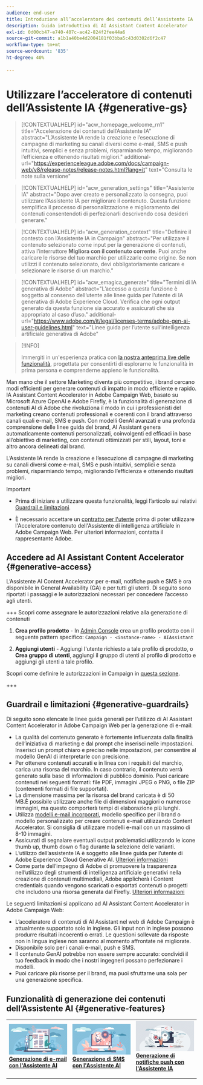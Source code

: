 ```yaml
---
audience: end-user
title: Introduzione all’acceleratore dei contenuti dell’Assistente IA
description: Guida introduttiva di AI Assistant Content Accelerator
exl-id: 0d00cb47-e740-407c-ac42-824f2fee44a6
source-git-commit: a1b1a40be4d2004181f03bba5c43d0302d6f2c47
workflow-type: tm+mt
source-wordcount: '835'
ht-degree: 40%

---
```


# Utilizzare l’acceleratore di contenuti dell’Assistente IA  {#generative-gs}

>[!CONTEXTUALHELP]
>id="acw_homepage_welcome_rn1"
>title="Accelerazione dei contenuti dell’Assistente IA"
>abstract="L’Assistente IA rende la creazione e l’esecuzione di campagne di marketing su canali diversi come e-mail, SMS e push intuitivi, semplici e senza problemi, risparmiando tempo, migliorando l’efficienza e ottenendo risultati migliori."
>additional-url="https://experienceleague.adobe.com/docs/campaign-web/v8/release-notes/release-notes.html?lang=it" text="Consulta le note sulla versione"


>[!CONTEXTUALHELP]
>id="acw_generation_settings"
>title="Assistente IA"
>abstract="Dopo aver creato e personalizzato la consegna, puoi utilizzare l’Assistente IA per migliorare il contenuto. Questa funzione semplifica il processo di personalizzazione e miglioramento dei contenuti consentendoti di perfezionarli descrivendo cosa desideri generare."


>[!CONTEXTUALHELP]
>id="acw_generation_context"
>title="Definire il contesto con l’Assistente IA in Campaign"
>abstract="Per utilizzare il contenuto selezionato come input per la generazione di contenuti, attiva l’interruttore **Migliora con il contenuto corrente**. Puoi anche caricare le risorse del tuo marchio per utilizzarle come origine. Se non utilizzi il contenuto selezionato, devi obbligatoriamente caricare e selezionare le risorse di un marchio."

>[!CONTEXTUALHELP]
>id="acw_emagica_generate"
>title="Termini di IA generativa di Adobe"
>abstract="L’accesso a questa funzione è soggetto al consenso dell’utente alle linee guida per l’utente di IA generativa di Adobe Experience Cloud. Verifica che ogni output generato da questa funzione sia accurato e assicurati che sia appropriato al caso d’uso."
>additional-url="https://www.adobe.com/it/legal/licenses-terms/adobe-gen-ai-user-guidelines.html" text="Linee guida per l’utente sull’intelligenza artificiale generativa di Adobe"

>[!INFO]
>
>Immergiti in un&#39;esperienza pratica con [la nostra anteprima live delle funzionalità](https://experienceleague.adobe.com/it/apps/journey-optimizer/ai-assistant-content-accelerator), progettata per consentirti di esplorarne le funzionalità in prima persona e comprenderne appieno le funzionalità.


Man mano che il settore Marketing diventa più competitivo, i brand cercano modi efficienti per generare contenuti di impatto in modo efficiente e rapido. IA Assistant Content Accelerator in Adobe Campaign Web, basato su Microsoft Azure OpenAI e Adobe Firefly, è la funzionalità di generazione di contenuti AI di Adobe che rivoluziona il modo in cui i professionisti del marketing creano contenuti professionali e coerenti con il brand attraverso canali quali e-mail, SMS e push. Con modelli GenAI avanzati e una profonda comprensione delle linee guida del brand, AI Assistant genera automaticamente contenuti personalizzati, coinvolgenti ed efficaci in base all’obiettivo di marketing, con contenuti ottimizzati per stili, layout, toni e altro ancora delineati dal brand.

L’Assistente IA rende la creazione e l’esecuzione di campagne di marketing su canali diversi come e-mail, SMS e push intuitivi, semplici e senza problemi, risparmiando tempo, migliorando l’efficienza e ottenendo risultati migliori.

>[!IMPORTANT]
>
>* Prima di iniziare a utilizzare questa funzionalità, leggi l’articolo sui relativi [Guardrail e limitazioni](#generative-guardrails).
>
>* È necessario accettare un [contratto per l&#39;utente](https://www.adobe.com/legal/licenses-terms/adobe-dx-gen-ai-user-guidelines.html) prima di poter utilizzare l&#39;Acceleratore contenuto dell&#39;Assistente di intelligenza artificiale in Adobe Campaign Web. Per ulteriori informazioni, contatta il rappresentante Adobe.

## Accedere ad AI Assistant Content Accelerator {#generative-access}

L’Assistente AI Content Accelerator per e-mail, notifiche push e SMS è ora disponibile in General Availability (GA) e per tutti gli utenti. Di seguito sono riportati i passaggi e le autorizzazioni necessari per concedere l’accesso agli utenti.

+++  Scopri come assegnare le autorizzazioni relative alla generazione di contenuti

1. **Crea profilo prodotto** - In [Admin Console](https://stage.adminconsole.adobe.com/) crea un profilo prodotto con il seguente pattern specifico:
   `Campaign - <instance-name> - AIAssistant`

1. **Aggiungi utenti** - Aggiungi l&#39;utente richiesto a tale profilo di prodotto,
o
   **Crea gruppo di utenti**, aggiungi il gruppo di utenti al profilo di prodotto e aggiungi gli utenti a tale profilo.

Scopri come definire le autorizzazioni in Campaign in [questa sezione](../get-started/permissions.md).

+++

## Guardrail e limitazioni {#generative-guardrails}

Di seguito sono elencate le linee guida generali per l’utilizzo di AI Assistant Content Accelerator in Adobe Campaign Web per la generazione di e-mail:

* La qualità del contenuto generato è fortemente influenzata dalla finalità dell’iniziativa di marketing e dal prompt che inserisci nelle impostazioni. Inserisci un prompt chiaro e preciso nelle impostazioni, per consentire al modello GenAI di interpretarle con precisione. 
* Per ottenere contenuti accurati e in linea con i requisiti del marchio, carica una risorsa del marchio. In caso contrario, il contenuto verrà generato sulla base di informazioni di pubblico dominio. Puoi caricare contenuti nei seguenti formati: file PDF, immagini JPEG o PNG, o file ZIP (contenenti formati di file supportati).
* La dimensione massima per la risorsa del brand caricata è di 50 MB.È possibile utilizzare anche file di dimensioni maggiori o numerose immagini, ma questo comporterà tempi di elaborazione più lunghi.
* Utilizza [modelli e-mail incorporati](../email/create-email-templates.md), modello specifico per il brand o modello personalizzato per creare contenuti e-mail utilizzando Content Accelerator. Si consiglia di utilizzare modelli e-mail con un massimo di 8-10 immagini.
* Assicurati di segnalare eventuali output problematici utilizzando le icone thumb up, thumb down o flag durante la selezione delle varianti.
* L’utilizzo dell’assistente IA è soggetto alle linee guida per l’utente di Adobe Experience Cloud Generative AI. [Ulteriori informazioni](https://www.adobe.com/legal/licenses-terms/adobe-dx-gen-ai-user-guidelines.html)
* Come parte dell’impegno di Adobe di promuovere la trasparenza nell’utilizzo degli strumenti di intelligenza artificiale generativi nella creazione di contenuti multimediali, Adobe applicherà i Content credentials quando vengono scaricati o esportati contenuti o progetti che includono una risorsa generata dal Firefly. [Ulteriori informazioni](https://helpx.adobe.com/firefly/using/content-credentials.html)

Le seguenti limitazioni si applicano ad AI Assistant Content Accelerator in Adobe Campaign Web:

* L’acceleratore di contenuti di AI Assistant nel web di Adobe Campaign è attualmente supportato solo in inglese. Gli input non in inglese possono produrre risultati incoerenti o errati. Le questioni sollevate da risposte non in lingua inglese non saranno al momento affrontate né migliorate.
* Disponibile solo per i canali e-mail, push e SMS.
* Il contenuto GenAI potrebbe non essere sempre accurato: condividi il tuo feedback in modo che i nostri ingegneri possano perfezionare i modelli.
* Puoi caricare più risorse per il brand, ma puoi sfruttarne una sola per una generazione specifica.

## Funzionalità di generazione dei contenuti dell’Assistente AI {#generative-features}

<table style="table-layout:fixed"><tr style="border: 0;">
<td>
<a href="generative-content.md">
<img alt="Generazione di e-mail" src="assets/do-not-localize/text-genai.jpeg">
</a>
<div>
<a href="generative-content.md"><strong>Generazione di e-mail con l'Assistente AI</strong></a>
</div>
<p>
</td>
<td>
<a href="generative-sms.md">
<img alt="Generazione di SMS" src="assets/do-not-localize/image-genai.jpeg">
</a>
<div><a href="generative-sms.md"><strong>Generazione di SMS con l'Assistente AI</strong>
</div>
<p>
</td>
<td>
<a href="generative-push.md">
<img alt="Generazione push" src="assets/do-not-localize/email-genai.jpeg">
</a>
<div>
<a href="generative-push.md"><strong>Generazione di notifiche push con l'Assistente IA</strong></a>
</div>
<p></td>
</tr></table>
